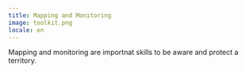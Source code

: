 ```yaml
---
title: Mapping and Monitoring
image: toolkit.png
locale: en
---
```


Mapping and monitoring are importnat skills to be aware and protect a territory.

<app-button :color="true" target="_self" link="apps/mapeo" text="Download Mapeo"></app-button>
<app-button target="_self" link="/mapping-and-monitoring#Documentation" text="Read documentation"></app-button>
